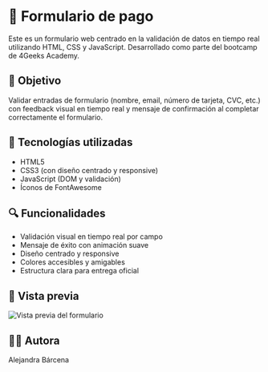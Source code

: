 
# 📝 Formulario de pago

Este  es un formulario web centrado en la validación de datos en tiempo real utilizando HTML, CSS y JavaScript. Desarrollado como parte del bootcamp de 4Geeks Academy.

## 🎯 Objetivo
Validar entradas de formulario (nombre, email, número de tarjeta, CVC, etc.) con feedback visual en tiempo real y mensaje de confirmación al completar correctamente el formulario.

## 🚀 Tecnologías utilizadas
- HTML5
- CSS3 (con diseño centrado y responsive)
- JavaScript (DOM y validación)
- Íconos de FontAwesome

## 🔍 Funcionalidades
- Validación visual en tiempo real por campo
- Mensaje de éxito con animación suave
- Diseño centrado y responsive
- Colores accesibles y amigables
- Estructura clara para entrega oficial
## 📸 Vista previa

![Vista previa del formulario](./assets/preview.png)

## 👩‍💻 Autora

Alejandra Bárcena
